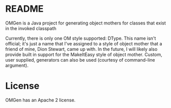 <h1>README</h1>

<p>OMGen is a Java project for generating object mothers for classes that exist in the invoked classpath</p>

<p>Currently, there is only one OM style supported: DType.  This name isn't official; it's just a name that I've assigned to a
style of object mother that a friend of mine, Dion Stewart, came up with.  In the future, I will likely also provide built in
support for the MakeItEasy style of object mother.  Custom, user supplied, generators can also be used (courtesy of
command-line argument).</p>

<h1>License</h1>
OMGen has an Apache 2 license.